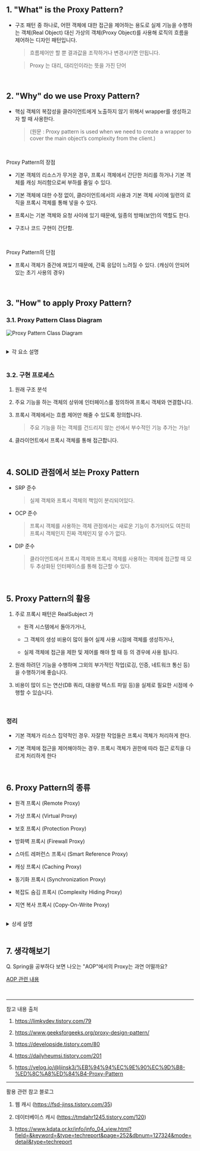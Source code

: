 ## 1. "What" is the Proxy Pattern?


* 구조 패턴 중 하나로, 어떤 객체에 대한 접근을 제어하는 용도로 실제 기능을 수행하는 객체(Real Object) 대신
  가상의 객체(Proxy Object)를 사용해 로직의 흐름을 제어하는 디자인 패턴입니다.

  > 흐름제어만 할 뿐 결과값을 조작하거나 변경시키면 안됩니다.

  > Proxy 는 대리, 대리인이라는 뜻을 가진 단어

<br>

## 2. "Why" do we use Proxy Pattern?

* 핵심 객체의 복잡성을 클라이언트에게 노출하지 않기 위해서 wrapper를 생성하고자 할 때 사용한다.

  > (원문 : Proxy pattern is used when we need to create a wrapper to cover the main object’s complexity from the client.)

<br>

Proxy Pattern의 장점

* 기본 객체의 리소스가 무거운 경우, 프록시 객체에서 간단한 처리를 하거나 기본 객체를 캐싱 처리함으로써 부하를 줄일 수 있다.

* 기본 객체에 대한 수정 없이, 클라이언트에서의 사용과 기본 객체 사이에 일련의 로직을 프록시 객체를 통해 넣을 수 있다.

* 프록시는 기본 객체와 요청 사이에 있기 때문에, 일종의 방패(보안)의 역할도 한다.

* 구조나 코드 구현이 간단함.

<br>

Proxy Pattern의 단점

* 프록시 객체가 중간에 껴있기 때문에, 간혹 응답이 느려질 수 있다. (캐싱이 안되어있는 초기 사용의 경우)

<br>

## 3. "How" to apply Proxy Pattern?

### 3.1. Proxy Pattern Class Diagram

![Proxy Pattern Class Diagram](https://img1.daumcdn.net/thumb/R1280x0/?scode=mtistory2&fname=https%3A%2F%2Ft1.daumcdn.net%2Fcfile%2Ftistory%2F99A46433599FE0A41E)

<br>

<details>
<summary>각 요소 설명</summary>
<div markdown="1">

<br>

Subject

* Proxy 와 RealSubject 가 구현해야하는 인터페이스

* 두 객체를 동일하게 다루기 위해 존재

Proxy

* RealSubect 와 Client 요청 사이에 존재하는 객체

* Subject 를 구현함으로써 클라이언트는 RealSubject 사용하는 것과 별 차이가 없어야 한다.

RealSubject

* 실질적으로 요청에 대해 주된 기능을 수행하는 객체

* Proxy 객체는 내부적으로 이 객체를 로직에 맞게 사용한다. (위임)

</div>
</details>

<br>

### 3.2. 구현 프로세스

1. 원래 구조 분석

2. 주요 기능을 하는 객체의 상위에 인터페이스를 정의하여 프록시 객체와 연결합니다.

3. 프록시 객체에서는 흐름 제어만 해줄 수 있도록 정의합니다. 

    > 주요 기능을 하는 객체를 건드리지 않는 선에서 부수적인 기능 추가는 가능!

4. 클라이언트에서 프록시 객체를 통해 접근합니다.

<br>

## 4. SOLID 관점에서 보는 Proxy Pattern

* SRP 준수

  > 실제 객체와 프록시 객체의 책임이 분리되어있다.

* OCP 준수

  > 프록시 객체를 사용하는 객체 관점에서는 새로운 기능이 추가되어도 여전히 프록시 객체인지 진짜 객체인지 알 수가 없다.

* DIP 준수

  > 클라이언트에서 프록시 객체와 프록시 객체를 사용하는 객체에 접근할 때 모두 추상화된 인터페이스를 통해 접근할 수 있다.


<br>

## 5. Proxy Pattern의 활용

1. 주로 프록시 패턴은 RealSubject 가

    * 원격 시스템에서 돌아가거나,

    * 그 객체의 생성 비용이 많이 들어 실제 사용 시점에 객체를 생성하거나,

    * 실제 객체에 접근을 제한 및 제어를 해야 할 때 등 의 경우에 사용 됩니다.

2. 원래 하려던 기능을 수행하며 그외의 부가적인 작업(로깅, 인증, 네트워크 통신 등)을 수행하기에 좋습니다.

3. 비용이 많이 드는 연산(DB 쿼리, 대용량 텍스트 파일 등)을 실제로 필요한 시점에 수행할 수 있습니다.

<br>

### 정리

* 기본 객체가 리소스 집약적인 경우. 자잘한 작업들은 프록시 객체가 처리하게 한다.

* 기본 객체에 접근을 제어해야하는 경우. 프록시 객체가 권한에 따라 접근 로직을 다르게 처리하게 한다


<br>

## 6. Proxy Pattern의 종류

- 원격 프록시 (Remote Proxy)

- 가상 프록시 (Virtual Proxy)

- 보호 프록시 (Protection Proxy)

- 방화벽 프록시 (Firewall Proxy)

- 스마트 레퍼런스 프록시 (Smart Reference Proxy)

- 캐싱 프록시 (Caching Proxy)

- 동기화 프록시 (Synchronization Proxy)

- 복잡도 숨김 프록시 (Complexity Hiding Proxy)

- 지연 복사 프록시 (Copy-On-Write Proxy)

<br>

<details>
<summary>상세 설명</summary>
<div markdown="1">

- 원격 프록시 (Remote Proxy)

  >: 원격 객체에 대한 접근 제어가 가능합니다.

- 가상 프록시 (Virtual Proxy)

  >: 객체의 생성비용이 많이 들어 미리 생성하기 힘든 객체에 대한 접근 및 생성시점 등을 제어합니다.

- 보호 프록시 (Protection Proxy)

  >: 객체에 따른 접근 권한을 제어해야하는 객체에 대한 접근을 제어할 수 있습니다.

- 방화벽 프록시 (Firewall Proxy)

  >: 일련의 네트워크 자원에 대한 접근을 제어함으로써 주 객체를 '나쁜' 클라이언트들로부터 보호하는 역할을 합니다.

- 스마트 레퍼런스 프록시 (Smart Reference Proxy)

  >: 주 객체가 참조될 때마다 추가 행동을 제공합니다. ex) 객체 참조에 대한 선 작업, 후 작업 등

- 캐싱 프록시 (Caching Proxy)

  >: 비용이 많이 드는 작업의 결과를 임시로 저장 하고, 추후 여러 클라이언트에 저장된 결과를 실제 작업처리 대신 보여주고 자원을 절약하는 역할을 합니다.

- 동기화 프록시 (Synchronization Proxy)

  >: 여러 스레드에서 주 객체에 접근하는 경우에 안전하게 작업을 처리할 수 있게 해줍니다. 주로 분산 환경에서 일련의 객체에 대한 동기화 된 접근을 제어해주는 자바 스페이스에서 쓰입니다.

- 복잡도 숨김 프록시 (Complexity Hiding Proxy)

  >: 복잡한 클래스들의 집합에 대한 접근을 제어하고, 복잡도를 숨깁니다.

- 지연 복사 프록시 (Copy-On-Write Proxy)

  >: 클라이언트에서 필요로 할 때까지 객체가 복사되는 것을 지연시킴으로써 객체의 복사를 제어합니다. '변형된 가상 프록시'라고 할 수 있으며,

  >: Java 5 의 CopyOnWriteArrayList 에서 쓰입니다.

</div>
</details>


<br>


## 7. 생각해보기

Q. Spring을 공부하다 보면 나오는 "AOP"에서의 Proxy는 과연 어떨까요?

[AOP 관련 내용](https://sa1341.github.io/2019/05/25/%EC%8A%A4%ED%94%84%EB%A7%81-AOP-%EA%B0%9C%EB%85%90-%EB%B0%8F-Proxy%EB%A5%BC-%EC%9D%B4%EC%9A%A9%ED%95%9C-%EA%B5%AC%EB%8F%99%EC%9B%90%EB%A6%AC/)


<br>

---

참고 내용 출처

1. https://limkydev.tistory.com/79

2. https://www.geeksforgeeks.org/proxy-design-pattern/

3. https://developside.tistory.com/80

4. https://dailyheumsi.tistory.com/201

5. https://velog.io/@ljinsk3/%EB%94%94%EC%9E%90%EC%9D%B8-%ED%8C%A8%ED%84%B4-Proxy-Pattern


--- 

활용 관련 참고 블로그

1. 웹 캐시 (https://fsd-jinss.tistory.com/35)

2. 데이터베이스 캐시 (https://tmdahr1245.tistory.com/120)

3. https://www.kdata.or.kr/info/info_04_view.html?field=&keyword=&type=techreport&page=252&dbnum=127324&mode=detail&type=techreport
